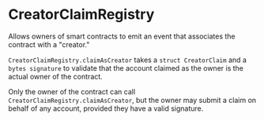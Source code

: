# CreatorClaimRegistry

Allows owners of smart contracts to emit an event that associates the contract with a "creator."

`CreatorClaimRegistry.claimAsCreator` takes a `struct CreatorClaim` and a `bytes signature` to validate that the account claimed as the owner is the actual owner of the contract.

Only the owner of the contract can call `CreatorClaimRegistry.claimAsCreator`, but the owner may submit a claim on behalf of any account, provided they have a valid signature.
